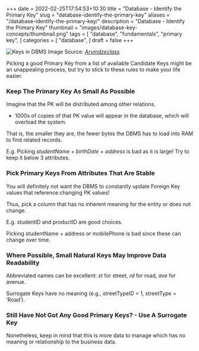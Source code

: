 +++
date = 2022-02-25T17:54:53+10:30
title = "Database - Identify the Primary Key"
slug = "database-identify-the-primary-key"
aliases = "/database-identify-the-primary-key/"
description = "Database - Identify the Primary Key"
thumbnail = "images/database-key-concepts/thumbnail.png"
tags = [
    "database",
    "fundamentals",
    "primary key",
]
categories = [
    "database",
]
draft = false
+++

![Keys in DBMS](/images/database-key-concepts/thumbnail.png)
Image Source:
*[Arvindzeclass](https://www.arvindzeclass.in/2021/06/What-is-primary-key.html)*

Picking a good Primary Key from a list of available Candidate Keys might be an
unappealing process, but try to stick to these rules to make your life easier.

### Keep The Primary Key As Small As Possible

Imagine that the PK will be distributed among other relations.

- 1000s of copies of that PK value will appear in the database, which will
  overload the system.

That is, the smaller they are, the fewer bytes the DBMS has to load into RAM to
find related records.

E.g. Picking *studentName + birthDate + address* is bad as it is large! Try to
keep it below 3 attributes.

### Pick Primary Keys From Attributes That Are Stable

You will definitely not want the DBMS to constantly update Foreign Key values
that reference changing PK values!

Thus, pick a column that has no inherent meaning for the entity or does not
change.

E.g. studentID and productID are good choices.

Picking studentName + address or mobilePhone is bad since these can change over
time.

### Where Possible, Small Natural Keys May Improve Data Readability

Abbreviated names can be excellent: *st* for street, *rd* for road, *ave* for
avenue.

Surrogate Keys have no meaning (e.g., streetTypeID = 1, streetType = ‘Road’).

### Still Have Not Got Any Good Primary Keys? - Use A Surrogate Key

Nonetheless, keep in mind that this is more data to manage which has no meaning
or relationship to the business data.
